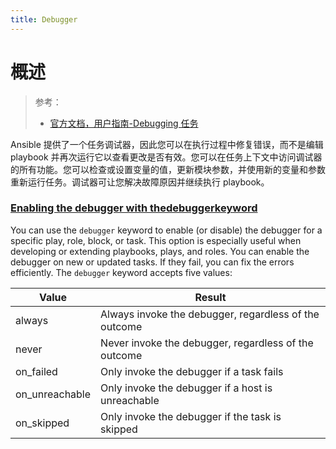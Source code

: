 ```yaml
---
title: Debugger
---
```


# 概述

> 参考：
> - [官方文档，用户指南-Debugging 任务](https://docs.ansible.com/ansible/latest/user_guide/playbooks_debugger.html)

Ansible 提供了一个任务调试器，因此您可以在执行过程中修复错误，而不是编辑 playbook 并再次运行它以查看更改是否有效。您可以在任务上下文中访问调试器的所有功能。您可以检查或设置变量的值，更新模块参数，并使用新的变量和参数重新运行任务。调试器可让您解决故障原因并继续执行 playbook。

### [Enabling the debugger with thedebuggerkeyword](https://docs.ansible.com/ansible/latest/user_guide/playbooks_debugger.html#id8)

You can use the `debugger` keyword to enable (or disable) the debugger for a specific play, role, block, or task. This option is especially useful when developing or extending playbooks, plays, and roles. You can enable the debugger on new or updated tasks. If they fail, you can fix the errors efficiently. The `debugger` keyword accepts five values:

| Value          | Result                                                |
| -------------- | ----------------------------------------------------- |
| always         | Always invoke the debugger, regardless of the outcome |
| never          | Never invoke the debugger, regardless of the outcome  |
| on_failed      | Only invoke the debugger if a task fails              |
| on_unreachable | Only invoke the debugger if a host is unreachable     |
| on_skipped     | Only invoke the debugger if the task is skipped       |
